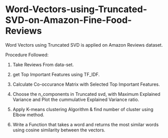 # Word-Vectors-using-Truncated-SVD-on-Amazon-Fine-Food-Reviews

Word Vectors using Truncated SVD is applied on Amazon Reviews dataset.

Procedure Followed:

1. Take Reviews From data-set.

2. get Top Important Features using TF_IDF.

3. Calculate Co-occurance Matrix with Selected Top Important Features.

4. Choose the n_components in Truncated svd, with Maximum Explained Variance and Plot the cummulative Explained Variance ratio.

5. Apply K-means clustering Algorithm & find number of cluster using Elbow method.

6. Write a Function that takes a word and returns the most similar words using cosine similarity between the vectors.
